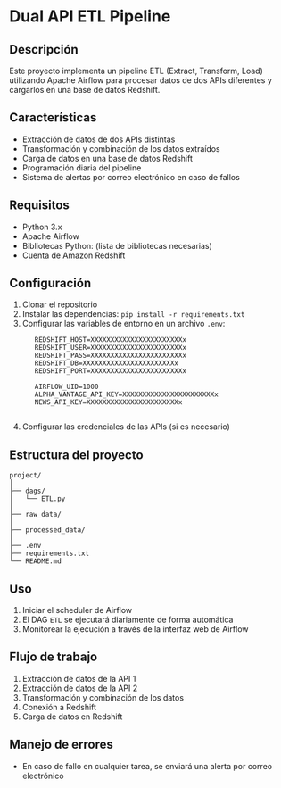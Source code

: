 # Dual API ETL Pipeline

## Descripción
Este proyecto implementa un pipeline ETL (Extract, Transform, Load) utilizando Apache Airflow para procesar datos de dos APIs diferentes y cargarlos en una base de datos Redshift.

## Características
- Extracción de datos de dos APIs distintas
- Transformación y combinación de los datos extraídos
- Carga de datos en una base de datos Redshift
- Programación diaria del pipeline
- Sistema de alertas por correo electrónico en caso de fallos

## Requisitos
- Python 3.x
- Apache Airflow
- Bibliotecas Python: (lista de bibliotecas necesarias)
- Cuenta de Amazon Redshift

## Configuración
1. Clonar el repositorio
2. Instalar las dependencias: `pip install -r requirements.txt`
3. Configurar las variables de entorno en un archivo `.env`:
   ```
      REDSHIFT_HOST=XXXXXXXXXXXXXXXXXXXXXXXx
      REDSHIFT_USER=XXXXXXXXXXXXXXXXXXXXXXXx
      REDSHIFT_PASS=XXXXXXXXXXXXXXXXXXXXXXXx
      REDSHIFT_DB=XXXXXXXXXXXXXXXXXXXXXXXx
      REDSHIFT_PORT=XXXXXXXXXXXXXXXXXXXXXXXx

      AIRFLOW_UID=1000
      ALPHA_VANTAGE_API_KEY=XXXXXXXXXXXXXXXXXXXXXXXx
      NEWS_API_KEY=XXXXXXXXXXXXXXXXXXXXXXXx


   ```
4. Configurar las credenciales de las APIs (si es necesario)

## Estructura del proyecto
```
project/
│
├── dags/
│   └── ETL.py
│
├── raw_data/
│
├── processed_data/
│
├── .env
├── requirements.txt
└── README.md
```

## Uso
1. Iniciar el scheduler de Airflow
2. El DAG `ETL` se ejecutará diariamente de forma automática
3. Monitorear la ejecución a través de la interfaz web de Airflow

## Flujo de trabajo
1. Extracción de datos de la API 1
2. Extracción de datos de la API 2
3. Transformación y combinación de los datos
4. Conexión a Redshift
5. Carga de datos en Redshift

## Manejo de errores
- En caso de fallo en cualquier tarea, se enviará una alerta por correo electrónico
